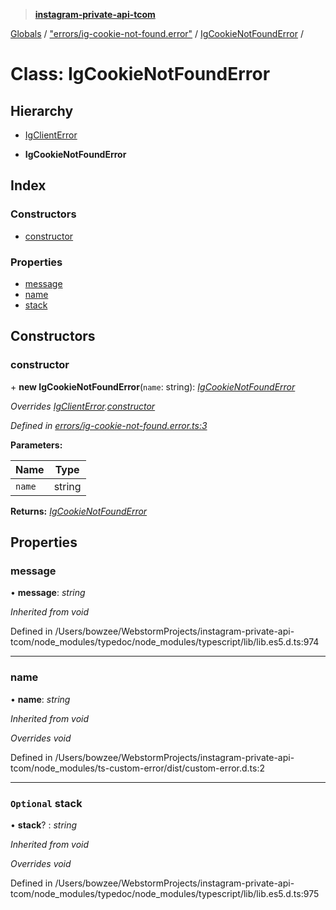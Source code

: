 > **[instagram-private-api-tcom](../README.md)**

[Globals](../README.md) / ["errors/ig-cookie-not-found.error"](../modules/_errors_ig_cookie_not_found_error_.md) / [IgCookieNotFoundError](_errors_ig_cookie_not_found_error_.igcookienotfounderror.md) /

# Class: IgCookieNotFoundError

## Hierarchy

  * [IgClientError](_errors_ig_client_error_.igclienterror.md)

  * **IgCookieNotFoundError**

## Index

### Constructors

* [constructor](_errors_ig_cookie_not_found_error_.igcookienotfounderror.md#constructor)

### Properties

* [message](_errors_ig_cookie_not_found_error_.igcookienotfounderror.md#message)
* [name](_errors_ig_cookie_not_found_error_.igcookienotfounderror.md#name)
* [stack](_errors_ig_cookie_not_found_error_.igcookienotfounderror.md#optional-stack)

## Constructors

###  constructor

\+ **new IgCookieNotFoundError**(`name`: string): *[IgCookieNotFoundError](_errors_ig_cookie_not_found_error_.igcookienotfounderror.md)*

*Overrides [IgClientError](_errors_ig_client_error_.igclienterror.md).[constructor](_errors_ig_client_error_.igclienterror.md#constructor)*

*Defined in [errors/ig-cookie-not-found.error.ts:3](https://github.com/cuonglnhust/instagram-private-api-tcom/blob/3e16058/src/errors/ig-cookie-not-found.error.ts#L3)*

**Parameters:**

Name | Type |
------ | ------ |
`name` | string |

**Returns:** *[IgCookieNotFoundError](_errors_ig_cookie_not_found_error_.igcookienotfounderror.md)*

## Properties

###  message

• **message**: *string*

*Inherited from void*

Defined in /Users/bowzee/WebstormProjects/instagram-private-api-tcom/node_modules/typedoc/node_modules/typescript/lib/lib.es5.d.ts:974

___

###  name

• **name**: *string*

*Inherited from void*

*Overrides void*

Defined in /Users/bowzee/WebstormProjects/instagram-private-api-tcom/node_modules/ts-custom-error/dist/custom-error.d.ts:2

___

### `Optional` stack

• **stack**? : *string*

*Inherited from void*

*Overrides void*

Defined in /Users/bowzee/WebstormProjects/instagram-private-api-tcom/node_modules/typedoc/node_modules/typescript/lib/lib.es5.d.ts:975
